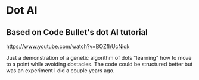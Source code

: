 # Dot AI

## Based on Code Bullet's dot AI tutorial
https://www.youtube.com/watch?v=BOZfhUcNiqk

Just a demonstration of a genetic algorithm of dots "learning" how to move to a point while avoiding obstacles. The code could be structured better but was an experiment I did a couple years ago.